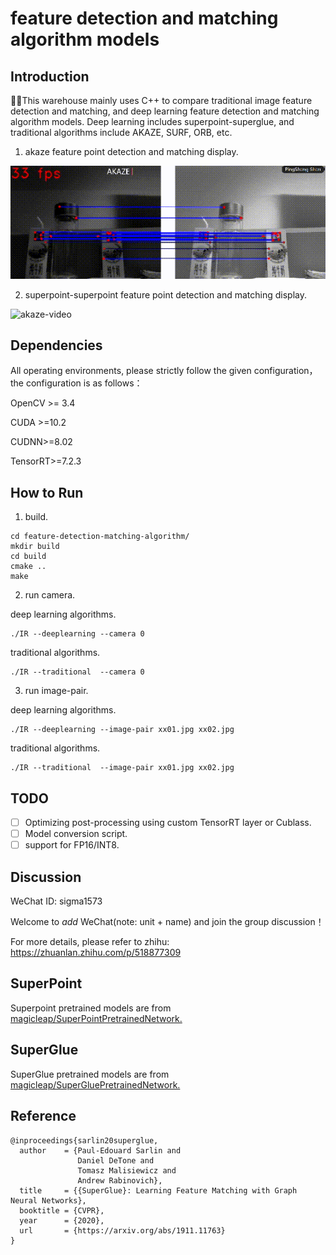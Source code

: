 #                feature detection and matching algorithm models



## Introduction		

🚀🚀This warehouse mainly uses C++ to compare traditional image feature detection and matching, and deep learning feature detection and matching algorithm models. Deep learning includes superpoint-superglue, and traditional algorithms include AKAZE, SURF, ORB, etc.

1. akaze feature point detection and matching display.

![akaze-image](./image/akaze_example.gif)

2. superpoint-superpoint feature point detection and matching display.

![akaze-video](./image/deep-learning_example.gif)

## Dependencies

All operating environments, please strictly follow the given configuration，the configuration is as follows：

OpenCV >= 3.4

CUDA >=10.2

CUDNN>=8.02

TensorRT>=7.2.3

## How to Run

1. build.

```
cd feature-detection-matching-algorithm/
mkdir build
cd build
cmake ..
make
```

2. run camera.

deep learning algorithms.

```
./IR --deeplearning --camera 0
```

traditional algorithms.

```
./IR --traditional  --camera 0
```

3. run image-pair.

deep learning algorithms.

```
./IR --deeplearning --image-pair xx01.jpg xx02.jpg
```

traditional algorithms.

```
./IR --traditional  --image-pair xx01.jpg xx02.jpg
```

## TODO

- [ ]  Optimizing post-processing using custom TensorRT layer or Cublass.
- [ ]  Model conversion script.
- [ ]  support for FP16/INT8.

## Discussion

WeChat ID: sigma1573

Welcome to *add* WeChat(note: unit + name) and join the group discussion！

For more details, please refer to zhihu: https://zhuanlan.zhihu.com/p/518877309

## SuperPoint

Superpoint pretrained models are from [magicleap/SuperPointPretrainedNetwork.](https://github.com/magicleap/SuperPointPretrainedNetwork)

## SuperGlue

SuperGlue pretrained models are from [magicleap/SuperGluePretrainedNetwork.](https://github.com/magicleap/SuperGluePretrainedNetwork)

## Reference

```
@inproceedings{sarlin20superglue,
  author    = {Paul-Edouard Sarlin and
               Daniel DeTone and
               Tomasz Malisiewicz and
               Andrew Rabinovich},
  title     = {{SuperGlue}: Learning Feature Matching with Graph Neural Networks},
  booktitle = {CVPR},
  year      = {2020},
  url       = {https://arxiv.org/abs/1911.11763}
}
```

